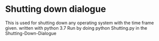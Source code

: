 # Shutting down dialogue
This is used for shutting down any operating system with the time frame given.
written with python 3.7
Run by doing python Shutting.py in the Shutting-Down-Dialogue
